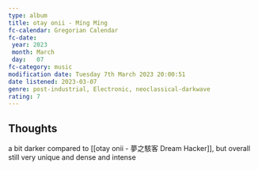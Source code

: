 ```yaml
---
type: album 
title: otay onii - Míng Míng
fc-calendar: Gregorian Calendar
fc-date: 
 year: 2023
 month: March
 day:   07
fc-category: music
modification date: Tuesday 7th March 2023 20:00:51
date listened: 2023-03-07
genre: post-industrial, Electronic, neoclassical-darkwave 
rating: 7
---
```

## Thoughts

a bit darker compared to [[otay onii - 夢之駭客 Dream Hacker]], but overall still very unique and dense and intense